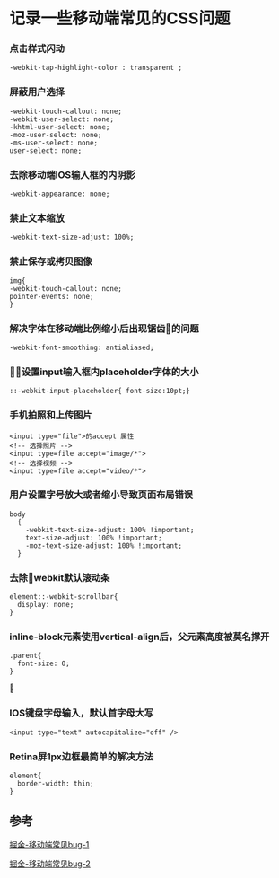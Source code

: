 # 记录一些移动端常见的CSS问题  

### 点击样式闪动  
```
-webkit-tap-highlight-color : transparent ; 
```   

### 屏蔽用户选择  
```
-webkit-touch-callout: none;
-webkit-user-select: none;
-khtml-user-select: none;
-moz-user-select: none;
-ms-user-select: none;
user-select: none;
```

### 去除移动端IOS输入框的内阴影  
```
-webkit-appearance: none;
```   

### 禁止文本缩放
```
-webkit-text-size-adjust: 100%;
```  

### 禁止保存或拷贝图像
```
img{
-webkit-touch-callout: none;
pointer-events: none;
}
```  

### 解决字体在移动端比例缩小后出现锯齿的问题  
```
-webkit-font-smoothing: antialiased;
```

### 设置input输入框内placeholder字体的大小
```
::-webkit-input-placeholder{ font-size:10pt;}
```

### 手机拍照和上传图片
```
<input type="file">的accept 属性
<!-- 选择照片 -->
<input type=file accept="image/*">
<!-- 选择视频 -->
<input type=file accept="video/*">
```

### 用户设置字号放大或者缩小导致页面布局错误
```
body  
  {  
    -webkit-text-size-adjust: 100% !important;  
    text-size-adjust: 100% !important;  
    -moz-text-size-adjust: 100% !important;  
  } 
```

### 去除webkit默认滚动条  
```
element::-webkit-scrollbar{
  display: none;
}
```  

### inline-block元素使用vertical-align后，父元素高度被莫名撑开  
```
.parent{
  font-size: 0;
}
```

### IOS键盘字母输入，默认首字母大写  
```
<input type="text" autocapitalize="off" />
```  

### Retina屏1px边框最简单的解决方法  
```
element{
  border-width: thin;
}
```

## 参考
[掘金-移动端常见bug-1](https://juejin.im/post/5b163eb5e51d4506c4751e44)

[掘金-移动端常见bug-2](https://juejin.im/post/5af918636fb9a07ac5603ecb)

